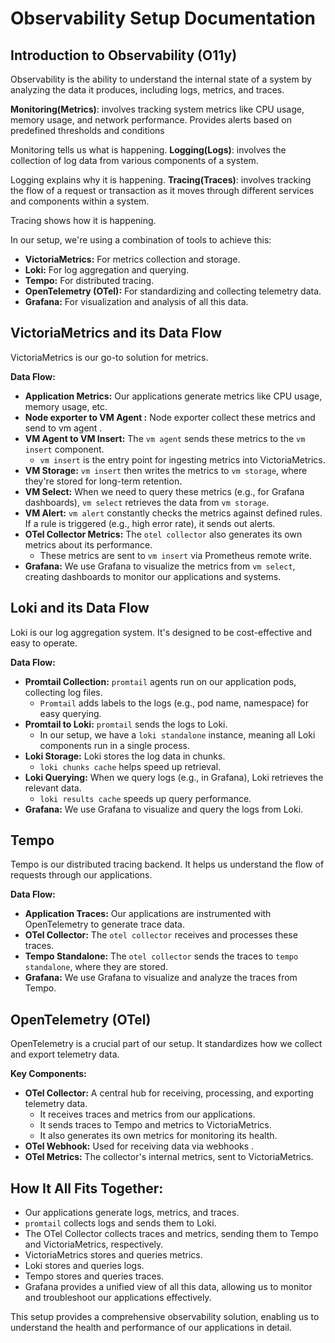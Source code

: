 # Observability Setup Documentation

## Introduction to Observability (O11y)

Observability is the ability to understand the internal state of a system by analyzing the data it produces, including logs, metrics, and traces.

**Monitoring(Metrics)**: involves tracking system metrics like CPU usage, memory usage, and network performance. Provides alerts based on predefined thresholds and conditions

Monitoring tells us what is happening.
**Logging(Logs)**: involves the collection of log data from various components of a system.

Logging explains why it is happening.
**Tracing(Traces)**: involves tracking the flow of a request or transaction as it moves through different services and components within a system.

Tracing shows how it is happening. 

 In our setup, we're using a combination of tools to achieve this:

* **VictoriaMetrics:** For metrics collection and storage.
* **Loki:** For log aggregation and querying.
* **Tempo:** For distributed tracing.
* **OpenTelemetry (OTel):** For standardizing and collecting telemetry data.
* **Grafana:** For visualization and analysis of all this data.

## VictoriaMetrics and its Data Flow

VictoriaMetrics is our go-to solution for metrics. 

**Data Flow:**

* **Application Metrics:** Our applications generate metrics  like CPU usage, memory usage, etc.
* **Node exporter to VM Agent :** Node exporter collect these metrics and send to vm agent .
* **VM Agent to VM Insert:** The `vm agent` sends these metrics to the `vm insert` component.
    * `vm insert` is the entry point for ingesting metrics into VictoriaMetrics.
* **VM Storage:** `vm insert` then writes the metrics to `vm storage`, where they're stored for long-term retention.
* **VM Select:** When we need to query these metrics (e.g., for Grafana dashboards), `vm select` retrieves the data from `vm storage`.
* **VM Alert:** `vm alert` constantly checks the metrics against defined rules. If a rule is triggered (e.g., high error rate), it sends out alerts.
* **OTel Collector Metrics:** The `otel collector` also generates its own metrics about its performance.
    * These metrics are sent to `vm insert` via Prometheus remote write.
* **Grafana:** We use Grafana to visualize the metrics from `vm select`, creating dashboards to monitor our applications and systems.

## Loki and its Data Flow

Loki is our log aggregation system. It's designed to be cost-effective and easy to operate.

**Data Flow:**

* **Promtail Collection:** `promtail` agents run on our application pods, collecting log files.
    * `Promtail` adds labels to the logs (e.g., pod name, namespace) for easy querying.
* **Promtail to Loki:** `promtail` sends the logs to Loki.
    * In our setup, we have a `loki standalone` instance, meaning all Loki components run in a single process.
* **Loki Storage:** Loki stores the log data in chunks.
    * `loki chunks cache` helps speed up retrieval.
* **Loki Querying:** When we query logs (e.g., in Grafana), Loki retrieves the relevant data.
    * `loki results cache` speeds up query performance.
* **Grafana:** We use Grafana to visualize and query the logs from Loki.

## Tempo

Tempo is our distributed tracing backend. It helps us understand the flow of requests through our applications.

**Data Flow:**

* **Application Traces:** Our applications are instrumented with OpenTelemetry to generate trace data.
* **OTel Collector:** The `otel collector` receives and processes these traces.
* **Tempo Standalone:** The `otel collector` sends the traces to `tempo standalone`, where they are stored.
* **Grafana:** We use Grafana to visualize and analyze the traces from Tempo.

## OpenTelemetry (OTel)

OpenTelemetry is a crucial part of our setup. It standardizes how we collect and export telemetry data.

**Key Components:**

* **OTel Collector:** A central hub for receiving, processing, and exporting telemetry data.
    * It receives traces and metrics from our applications.
    * It sends traces to Tempo and metrics to VictoriaMetrics.
    * It also generates its own metrics for monitoring its health.
* **OTel Webhook:** Used for receiving data via webhooks .
* **OTel Metrics:** The collector's internal metrics, sent to VictoriaMetrics.

## How It All Fits Together:

* Our applications generate logs, metrics, and traces.
* `promtail` collects logs and sends them to Loki.
* The OTel Collector collects traces and metrics, sending them to Tempo and VictoriaMetrics, respectively.
* VictoriaMetrics stores and queries metrics.
* Loki stores and queries logs.
* Tempo stores and queries traces.
* Grafana provides a unified view of all this data, allowing us to monitor and troubleshoot our applications effectively.

This setup provides a comprehensive observability solution, enabling us to understand the health and performance of our applications in detail.
